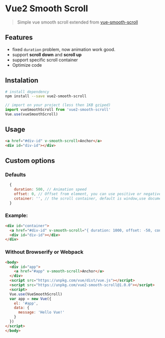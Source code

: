 # Vue2 Smooth Scroll

> Simple vue smooth scroll extended from [vue-smooth-scroll](https://github.com/alamcordeiro/vue-smooth-scroll)

## Features

- fixed `duration` problem, now animation work good.
- support **scroll down** and **scroll up**
- support specific scroll container
- Optimize code

## Instalation
``` bash
# install dependency
npm install --save vue2-smooth-scroll
```

``` javascript
// import on your project (less then 1KB gziped)
import vueSmoothScroll from 'vue2-smooth-scroll'
Vue.use(vueSmoothScroll)
```

## Usage
``` html
<a href="#div-id" v-smooth-scroll>Anchor</a>
<div id="div-id"></div>
```
## Custom options
### Defaults
``` js
  {
    duration: 500, // Animation speed
    offset: 0, // Offset from element, you can use positive or negative values
    cotainer: '', // the scroll container, default is window,use document.querySelector to query the Element
  }
```
### Example:
``` html
<div id="container">
  <a href="#div-id" v-smooth-scroll="{ duration: 1000, offset: -50, container: '#container' }">Anchor</a>
  <div id="div-id"></div>
</div>
```


### Without Browserify or Webpack
``` html
<body>
  <div id="app">
    <a href="#app" v-smooth-scroll>Anchor</a>
  </div>
  <script src="https://unpkg.com/vue/dist/vue.js"></script>
  <script src="https://unpkg.com/vue2-smooth-scroll@1.0.0"></script>
  <script>
  Vue.use(VueSmoothScroll)
  var app = new Vue({
    el: '#app',
    data: {
      message: 'Hello Vue!'
    }
  })
</script>
</body>
```
